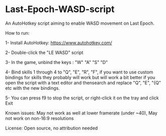 # Last-Epoch-WASD-script

An AutoHotkey script aiming to enable WASD movement on Last Epoch.

How to run:

1- Install AutoHotkey: https://www.autohotkey.com/

2- Double-click the "LE WASD" script

3- In the game, unbind the keys : "W" "A" "S" "D"

4- Bind skills 1 through 4 to "Q", "E", "R", "F", if you want to use custom bindings for skills they probably will work but will work a bit better if you open the script with a text editor and thensearch and replace "Q", "E", "{Q" etc with the new bindings.

5- You can press f9 to stop the script, or right-click it on the tray and click Exit

Known issues: May not work as well at lower framerate (under ~40), May not work on non-16:9 resolutions

License: Open source, no attribution needed
